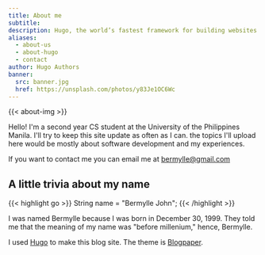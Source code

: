 ```yaml
---
title: About me
subtitle: 
description: Hugo, the world’s fastest framework for building websites
aliases:
  - about-us
  - about-hugo
  - contact
author: Hugo Authors
banner:
  src: banner.jpg
  href: https://unsplash.com/photos/y83Je1OC6Wc
---
```



<!-- {{< figure src="/berm.jpg" class="full-wide-width" >}} -->
{{< about-img >}}
<!-- ![berm](/berm.jpg) -->
<!-- ![drawing](/berm.jpg) -->



Hello! I'm a second year CS student at the University of the Philippines Manila. I'll try to keep this site update as often as I can. the topics I'll upload here would be mostly about software development and my experiences.

If you want to contact me you can email me at bermylle@gmail.com


## A little trivia about my name
{{< highlight go >}} String name = "Bermylle John"; {{< /highlight >}}

I was named Bermylle because I was born in December 30, 1999. They told me that the meaning of my name was "before millenium," hence, Bermylle.

I used [Hugo](https://gohugo.io/) to make this blog site. The theme is [Blogpaper](https://themes.gohugo.io/blogpaper/).

<!-- 
&nbsp;

## Skills
{{< skillbar >}} -->


<!-- Hugo makes use of a variety of open source projects including:

* https://github.com/russross/blackfriday
* https://github.com/alecthomas/chroma
* https://github.com/muesli/smartcrop
* https://github.com/spf13/cobra
* https://github.com/spf13/viper

Hugo is ideal for blogs, corporate websites, creative portfolios, online magazines, single page applications or even a website with thousands of pages.

Hugo is for people who want to hand code their own website without worrying about setting up complicated runtimes, dependencies and databases.

Websites built with Hugo are extremelly fast, secure and can be deployed anywhere including, AWS, GitHub Pages, Heroku, Netlify and any other hosting provider.

Learn more and contribute on [GitHub](https://github.com/gohugoio).
 -->


